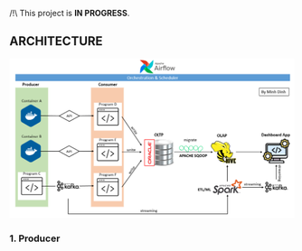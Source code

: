 /!\ This project is **IN PROGRESS**.

<h2>ARCHITECTURE</h2>

![](./pic/architecture.png)

<h3>1. Producer</h3>




